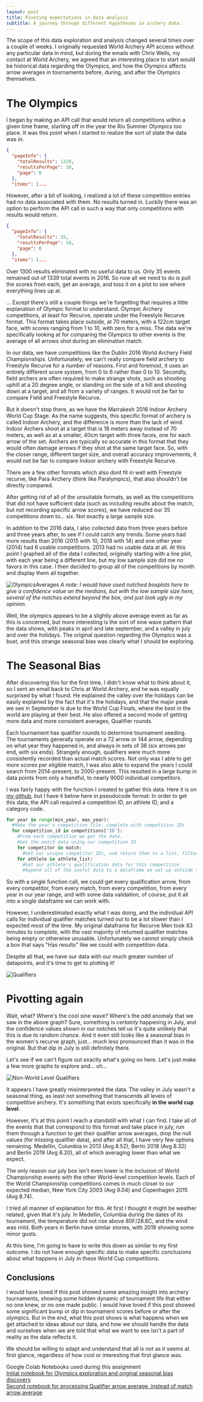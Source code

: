 ```yaml
---
layout: post
title: Pivoting expectations in data analysis
subtitle: A journey through different hypotheses in archery data.
---
```




The scope of this data exploration and analysis changed several times over a couple of weeks. I originally requested World Archery API access without any particular data in mind, but during the emails with Chris Wells, my contact at World Archery, we agreed that an interesting place to start would be historical data regarding the Olympics, and how the Olympics affects arrow averages in tournaments before, during, and after the Olympics themselves.

# The Olympics

I began by making an API call that would return all competitions within a given time frame, starting off in the year the Rio Summer Olympics too place. It was this point when I started to realize the sort of state the data was in.
```json
{
  "pageInfo": {
    "totalResults": 1339,
    "resultsPerPage": 10,
    "page": 0
  },
  "items": [...
```
However, after a bit of looking, I realized a lot of these competition entries had no data associated with them. No results turned in. Luckily there was an option to perform the API call in such a way that only competitions with results would return.

```json
{
  "pageInfo": {
    "totalResults": 35,
    "resultsPerPage": 10,
    "page": 0
  },
  "items": [...
 ```
 Over 1300 results eliminated with no useful data to us. Only 35 events remained out of 1339 total events in 2016. So now all we need to do is pull the scores from each, get an average, and toss it on a plot to see where everything lines up at.

... Except there's still a couple things we're forgetting that requires a little explanation of Olympic format to understand. Olympic Archery competitions, at least for Recurve, operate under the Freestyle Recurve format. This format takes place outside, at 70 meters, with a 122cm target face, with scores ranging from 1 to 10, with zero for a miss. The data we're specifically looking at for comparing the Olympics to other events is the average of all arrows shot during an elimination match.

In our data, we have competitions like the Dublin 2016 World Archery Field Championships. Unfortunately, we can't really compare field archery to Freestyle Recurve for a number of reasons. First and foremost, it uses an entirely different score system, from 0 to 6 rather than 0 to 10. Secondly, field archers are often required to make strange shots, such as shooting uphill at a 20 degree angle, or standing on the side of a hill and shooting down at a target, and all from a variety of ranges. It would not be fair to compare Field and Freestyle Recurve.

But it doesn't stop there, as we have the Marrakesh 2016 Indoor Archery World Cup Stage. As the name suggests, this specific format of archery is called Indoor Archery, and the difference is more than the lack of wind. Indoor Archers shoot at a target that is 18 meters away instead of 70 meters, as well as at a smaller, 40cm target with three faces, one for each arrow of the set. Archers are typically so accurate in this format that they would often damage arrows if they shot at the same target face. So, with the closer range, different target size, and overall accuracy improvements, it would not be fair to compare Indoor archery with Freestyle Recurve.

There are a few other formats which also dont fit in well with Freestyle recurve, like Para Archery (think like Paralympics), that also shouldn't be directly compared.

After getting rid of all of the unsuitable formats, as well as the competitions that did not have sufficient data (such as including results about the match, but not recording specific arrow scores), we have reduced our 35 competitions down to... six. Not exactly a large sample size. 

In addition to the 2016 data, I also collected data from three years before and three years after, to see if I could catch any trends. Some years had more results than 2016 (2015 with 10, 2018 with 14) and one other year (2014) had 6 usable competitions. 2013 had no usable data at all. At this point I graphed all of the data I collected, originally starting with a line plot, with each year being a different line, but my low sample size did me no favors in this case. I then decided to group all of the competitions by month and display them all together.

![OlympicsAverages](https://i.imgur.com/lPdr8uQ.png)
*A note: I would have used notched boxplots here to give a confidence value on the medians, but with the low sample size here, several of the notches extend beyond the box, and just look ugly in my opinion.*

Well, the olympics appears to be a slightly above average event as far as this is concerned, but more interesting is the sort of sine wave pattern that the data shows, with peaks in april and late september, and a valley in july and over the holidays. The original question regarding the Olympics was a bust, and this strange seasonal bias was clearly what I should be exploring.

# The Seasonal Bias 

After discovering this for the first time, I didn't know what to think about it, so I sent an email back to Chris at World Archery, and he was equally surprised by what I found. He explained the valley over the holidays can be easily explained by the fact that it's the holidays, and that the major peak we see in September is due to the World Cup Finals, where the best in the world are playing at their best. He also offered a second mode of getting more data and more consistent averages, Qualifier rounds.

Each tournament has qualifier rounds to determine tournament seeding. The tournaments generally operate on a 72 arrow or 144 arrow, depending on what year they happened in, and always in sets of 36 (six arrows per end, with six ends). Strangely enough, qualifiers were much more consistently recorded than actual match scores. Not only was I able to get more scores per eligible match, I was also able to expand the years I could search from 2014-present, to 2000-present. This resulted in a large bump in data points from only a handful, to nearly 9000 individual competitors.

I was fairly happy with the function I created to gather this data. Here it is on [my github](https://github.com/VegaSera/World-Archery-Analysis/blob/master/WA_Arrow_Averages_Qualifiers.ipynb), but I have it below here in pseudocode format:
In order to get this data, the API call required a competition ID, an athlete ID, and a category code.

```python
for year in range(min_year, max_year):
  #Make the year's competition file, complete with competition IDs
  for competition_id in competitions['ID']:
    #From each competition we get the date.
    #Get the match data using our competition ID
    for competitor in match:
      #Get our unique competitor IDs, and return them to a list, filtering out the duplicates
    for athlete in athlete_list:
      #Get our athlete's qualification data for this competition
      #Append all of the useful data to a dataframe we set up outside the for loop.
```

So with a single function call, we could get every qualification arrow, from every competitor, from every match, from every competition, from every year in our year range, and with some data validation, of course, put it all into a single dataframe we can work with.

However, I underestimated exactly what I was doing, and the individual API calls for individual qualifier matches turned out to be a lot slower than I expected most of the time. My original dataframe for Recurve Men took 83 minutes to complete, with the vast majority of returned qualifier matches being empty or otherwise unusable. Unfortunately we cannot simply check a box that says "Has results" like we could with competition data.

Despite all that, we have our data with our much greater number of datapoints, and it's time to get to plotting it!

![Qualifiers](https://i.imgur.com/9f336pR.png)

# Pivotting again

Wait, what? Where's the cool sine wave? Where's the odd anomaly that we saw in the above graph? Sure, something is *certainly* happening in July, and the confidence values shown in our notches tell us it's quite unlikely that this is due to random chance. And it even still looks like a seasonal bias in the women's recurve graph, just... much less pronounced than it was in the original. But that dip in July is still definitely there.

Let's see if we can't figure out exactly what's going on here. Let's just make a few more graphs to explore and... oh...

![Non-World Level Qualifiers](https://i.imgur.com/bUPOsNu.png)

It appears I have greatly misinterpreted the data. The valley in July wasn't a seasonal thing, as least not something that transcends all levels of competitive archery. It's something that exists specifically **in the world cup level**.

However, it's at this point I reach a standstill with what I can find. I take all of the events that that correspond to this format and take place in july, run them through a function to get their qualifier arrow averages, drop the null values (for missing qualifier data), and after all that, I have very few options remaining. Medellin, Columbia in 2013 (Avg 8.52), Berlin 2018 (Avg 8.32) and Berlin 2019 (Avg 8.20), all of which averaging lower than what we expect. 

The only reason our july box isn't even lower is the inclusion of World Championship events with the other World-level competition levels. Each of the World Championship competitions comes in much closer to our expected median, New York City 2003 (Avg 9.04) and Copenhagen 2015 (Avg 8.74).

I tried all manner of explanation for this. At first I thought it might be weather related, given that it's july. In Medellin, Columbia during the dates of its tournament, the temperature did not rise above 80F/26.6C, and the wind was mild. Both years in Berlin have similar stories, with 2019 showing some minor gusts.

At this time, I'm going to have to write this down as similar to my first outcome. I do not have enough specific data to make specific conclusions about what happens in July in these World Cup competitions.

## Conclusions

I would have loved if this post showed some amazing insight into archery tournaments, showing some hidden dynamic of tournament life that either no one knew, or no one made public. I would have loved if this post showed some significant bump or dip in tournament scores before or after the olympics. But in the end, what this post shows is what happens when we get attached to ideas about our data, and how we should handle the data and ourselves when we are told that what we want to see isn't a part of reality as the data reflects it. 

We should be willing to adapt and understand that all is not as it seems at first glance, regardless of how cool or interesting that first glance was.




Google Colab Notebooks used during this assignment  
[Initial notebook for Olympics exploration and original seasonal bias discovery](https://github.com/VegaSera/World-Archery-Analysis/blob/master/World_Archery_Exploration_and_Arrow_Averages.ipynb)  
[Second notebook for processing Qualifier arrow average, instead of match arrow average](https://github.com/VegaSera/World-Archery-Analysis/blob/master/WA_Arrow_Averages_Qualifiers.ipynb)


